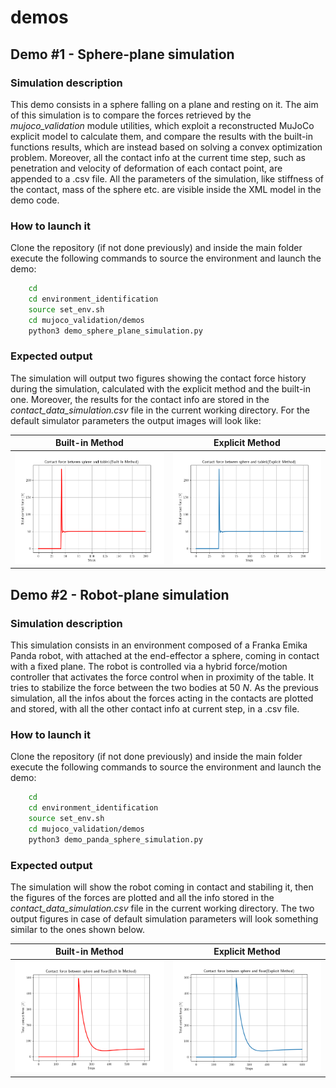 # demos

## Demo #1 - Sphere-plane simulation

### Simulation description

This demo consists in a sphere falling on a plane and resting on it. The aim of this simulation is to compare the forces retrieved by the _mujoco_validation_ module utilities, which exploit a reconstructed MuJoCo explicit model to calculate them, and compare the results with the built-in functions results, which are instead based on solving a convex optimization problem. Moreover, all the contact info at the current time step, such as penetration and velocity of deformation of each contact point, are appended to a .csv file.
All the parameters of the simulation, like stiffness of the contact, mass of the sphere etc. are visible inside the XML model in the demo code.

### How to launch it

Clone the repository (if not done previously) and inside the main folder execute the following commands to source the environment and launch the demo:

```sh
    cd 
    cd environment_identification
    source set_env.sh
    cd mujoco_validation/demos
    python3 demo_sphere_plane_simulation.py
```

### Expected output

The simulation will output two figures showing the contact force history during the simulation, calculated with the explicit method and the built-in one. Moreover, the results for the contact info are stored in the _contact_data_simulation.csv_ file in the current working directory.
For the default simulator parameters the output images will look like:

Built-in Method             |  Explicit Method
:-------------------------:|:-------------------------:
![pic1](../media/contact_force_panda_table_built_in.png)  |  ![pic2](../media/contact_force_panda_table_explicit.png)

## Demo #2 - Robot-plane simulation

### Simulation description

This simulation consists in an environment composed of a Franka Emika Panda robot, with attached at the end-effector a sphere, coming in contact with a fixed plane. The robot is controlled via a hybrid force/motion controller that activates the force control when in proximity of the table. It tries to stabilize the force between the two bodies at $50$ $N$. As the previous simulation, all the infos about the forces acting in the contacts are plotted and stored, with all the other contact info at current step, in a .csv file.

### How to launch it

Clone the repository (if not done previously) and inside the main folder execute the following commands to source the environment and launch the demo:

```sh
    cd 
    cd environment_identification
    source set_env.sh
    cd mujoco_validation/demos
    python3 demo_panda_sphere_simulation.py
```

### Expected output

The simulation will show the robot coming in contact and stabiling it, then the figures of the forces are plotted and all the info stored in the _contact_data_simulation.csv_ file in the current working directory. The two output figures in case of default simulation parameters will look something similar to the ones shown below.

Built-in Method             |  Explicit Method
:-------------------------:|:-------------------------:
![picture 5](../media/contact_force_sphere_floor_built_in.png)  |  ![picture 4](../media/contact_force_sphere_floor_explicit.png)
